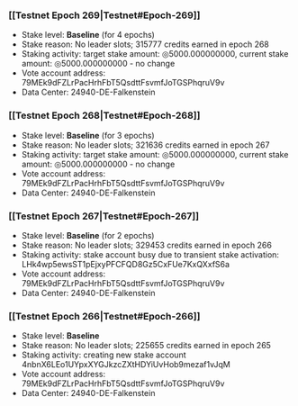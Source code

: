 ### [[Testnet Epoch 269|Testnet#Epoch-269]]
* Stake level: **Baseline** (for 4 epochs)
* Stake reason: No leader slots; 315777 credits earned in epoch 268
* Staking activity: target stake amount: ◎5000.000000000, current stake amount: ◎5000.000000000 - no change
* Vote account address: 79MEk9dFZLrPacHrhFbT5QsdttFsvmfJoTGSPhqruV9v
* Data Center: 24940-DE-Falkenstein
### [[Testnet Epoch 268|Testnet#Epoch-268]]
* Stake level: **Baseline** (for 3 epochs)
* Stake reason: No leader slots; 321636 credits earned in epoch 267
* Staking activity: target stake amount: ◎5000.000000000, current stake amount: ◎5000.000000000 - no change
* Vote account address: 79MEk9dFZLrPacHrhFbT5QsdttFsvmfJoTGSPhqruV9v
* Data Center: 24940-DE-Falkenstein
### [[Testnet Epoch 267|Testnet#Epoch-267]]
* Stake level: **Baseline** (for 2 epochs)
* Stake reason: No leader slots; 329453 credits earned in epoch 266
* Staking activity: stake account busy due to transient stake activation: LHk4wp5ewsST1pEjxyPFCFQD8Gz5CxFUe7KxQXxfS6a
* Vote account address: 79MEk9dFZLrPacHrhFbT5QsdttFsvmfJoTGSPhqruV9v
* Data Center: 24940-DE-Falkenstein
### [[Testnet Epoch 266|Testnet#Epoch-266]]
* Stake level: **Baseline**
* Stake reason: No leader slots; 225655 credits earned in epoch 265
* Staking activity: creating new stake account 4nbnX6LEo1UYpxXYGJkzcZXtHDYiUvHob9mezaf1vJqM
* Vote account address: 79MEk9dFZLrPacHrhFbT5QsdttFsvmfJoTGSPhqruV9v
* Data Center: 24940-DE-Falkenstein